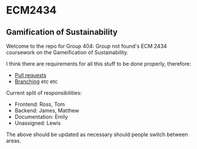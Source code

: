 # ECM2434
## Gamification of Sustainability

Welcome to the repo for Group 404: Group not found's ECM 2434 coursework on the Gameification of Sustainability.

I think there are requirements for all this stuff to be done properly, therefore:
- [Pull requests](https://docs.github.com/en/pull-requests/collaborating-with-pull-requests/proposing-changes-to-your-work-with-pull-requests/about-pull-requests)
- [Branching](https://docs.github.com/en/pull-requests/collaborating-with-pull-requests/proposing-changes-to-your-work-with-pull-requests/about-branches) etc etc

Current split of responsibilities:
- Frontend: Ross, Tom
- Backend: James, Matthew
- Documentation: Emily
- Unassigned: Lewis

The above should be updated as necessary should people switch between areas.
